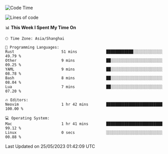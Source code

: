 <!--START_SECTION:waka-->
![Code Time](http://img.shields.io/badge/Code%20Time-1%2C370%20hrs%2052%20mins-blue)

![Lines of code](https://img.shields.io/badge/From%20Hello%20World%20I%27ve%20Written-261.2%20thousand%20lines%20of%20code-blue)

📊 **This Week I Spent My Time On** 

```text
🕑︎ Time Zone: Asia/Shanghai

💬 Programming Languages: 
Rust                     51 mins             ████████████░░░░░░░░░░░░░   49.79 % 
Other                    9 mins              ██░░░░░░░░░░░░░░░░░░░░░░░   09.25 % 
YAML                     9 mins              ██░░░░░░░░░░░░░░░░░░░░░░░   08.78 % 
Bash                     8 mins              ██░░░░░░░░░░░░░░░░░░░░░░░   08.04 % 
Lua                      7 mins              ██░░░░░░░░░░░░░░░░░░░░░░░   07.20 % 

🔥 Editors: 
Neovim                   1 hr 42 mins        █████████████████████████   100.00 % 

💻 Operating System: 
Mac                      1 hr 41 mins        █████████████████████████   99.12 % 
Linux                    0 secs              ░░░░░░░░░░░░░░░░░░░░░░░░░   00.88 % 
```


 Last Updated on 25/05/2023 01:42:09 UTC
<!--END_SECTION:waka-->
